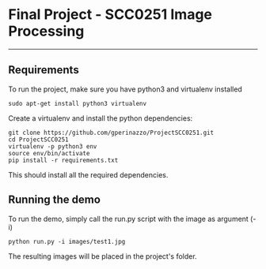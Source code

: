 # Final Project - SCC0251 Image Processing #
--------------------------------

## Requirements
To run the project, make sure you have python3 and virtualenv installed
```
sudo apt-get install python3 virtualenv
```
Create a virtualenv and install the python dependencies:
```
git clone https://github.com/gperinazzo/ProjectSCC0251.git
cd ProjectSCC0251
virtualenv -p python3 env
source env/bin/activate
pip install -r requirements.txt
```
This should install all the required dependencies.

## Running the demo
To run the demo, simply call the run.py script with the image as argument (-i)
```
python run.py -i images/test1.jpg
```
The resulting images will be placed in the project's folder.
